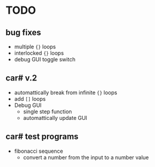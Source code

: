 # TODO
## bug fixes
- multiple `{}` loops
- interlocked `{}` loops
- debug GUI toggle switch
## car# v.2
- automattically break from infinite `{}` loops
- add `[]` loops
- Debug GUI
  - single step function
  - automattically update GUI
## car# test programs
- fibonacci sequence
  - convert a number from the input to a number value
